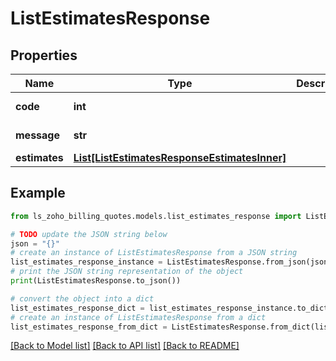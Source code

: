 # ListEstimatesResponse


## Properties

Name | Type | Description | Notes
------------ | ------------- | ------------- | -------------
**code** | **int** |  | [optional] [readonly] 
**message** | **str** |  | [optional] [readonly] 
**estimates** | [**List[ListEstimatesResponseEstimatesInner]**](ListEstimatesResponseEstimatesInner.md) |  | [optional] 

## Example

```python
from ls_zoho_billing_quotes.models.list_estimates_response import ListEstimatesResponse

# TODO update the JSON string below
json = "{}"
# create an instance of ListEstimatesResponse from a JSON string
list_estimates_response_instance = ListEstimatesResponse.from_json(json)
# print the JSON string representation of the object
print(ListEstimatesResponse.to_json())

# convert the object into a dict
list_estimates_response_dict = list_estimates_response_instance.to_dict()
# create an instance of ListEstimatesResponse from a dict
list_estimates_response_from_dict = ListEstimatesResponse.from_dict(list_estimates_response_dict)
```
[[Back to Model list]](../README.md#documentation-for-models) [[Back to API list]](../README.md#documentation-for-api-endpoints) [[Back to README]](../README.md)


